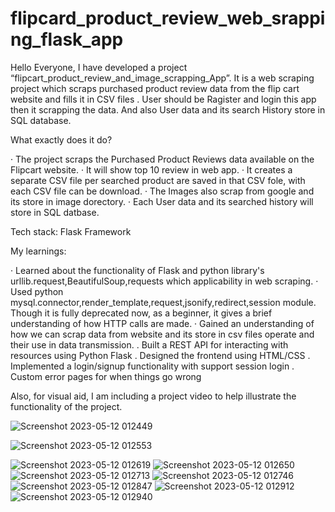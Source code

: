 # flipcard_product_review_web_srapping_flask_app
Hello Everyone,
I have developed a project “flipcart_product_review_and_image_scrapping_App”. It is a web scraping project which scraps purchased product review data from the flip cart website and fills it in CSV files . User should be Ragister and login this app then it scrapping the data. And also User data and its search History store in SQL database.

What exactly does it do?

· The project scraps the Purchased Product Reviews data available on the Flipcart website.
· It will show top 10 review in web app.
· It creates a separate CSV file per searched product are saved in that CSV fole, with each CSV file can be download.
· The Images also scrap from google and its store in image dorectory.
· Each User data and its searched history will store in SQL datbase.

Tech stack: Flask Framework

My learnings:

· Learned about the functionality of Flask and python library's urllib.request,BeautifulSoup,requests which applicability in web scraping.
· Used python mysql.connector,render_template,request,jsonify,redirect,session module. Though it is fully deprecated now, as a beginner, it gives a brief understanding of how HTTP calls are made.
· Gained an understanding of how we can scrap data from website and its store in csv files operate and their use in data transmission.
. Built a REST API for interacting with resources using Python Flask
. Designed the frontend using HTML/CSS
. Implemented a login/signup functionality with support session login
. Custom error pages for when things go wrong

Also, for visual aid, I am including a project video to help illustrate the functionality of the project.

![Screenshot 2023-05-12 012449](https://github.com/kishan42/flipcard_product_review_web_srapping_flask_app/assets/87411436/7f29771b-78ba-40c6-a39b-4f41b1c05323)

![Screenshot 2023-05-12 012553](https://github.com/kishan42/flipcard_product_review_web_srapping_flask_app/assets/87411436/e02bb585-a212-46cd-af03-ea2eb1eca0f2)

![Screenshot 2023-05-12 012619](https://github.com/kishan42/flipcard_product_review_web_srapping_flask_app/assets/87411436/84b68a99-cae3-4126-aa3f-6f54dbfa9ee3)
![Screenshot 2023-05-12 012650](https://github.com/kishan42/flipcard_product_review_web_srapping_flask_app/assets/87411436/df049461-81c9-4970-ab68-96cb34a18f11)
![Screenshot 2023-05-12 012713](https://github.com/kishan42/flipcard_product_review_web_srapping_flask_app/assets/87411436/8db3715b-4e2f-4a37-af9e-a519bcf02f6d)
![Screenshot 2023-05-12 012746](https://github.com/kishan42/flipcard_product_review_web_srapping_flask_app/assets/87411436/1c18e4d3-ce83-4a7a-b958-092e10d09733)
![Screenshot 2023-05-12 012847](https://github.com/kishan42/flipcard_product_review_web_srapping_flask_app/assets/87411436/2cc2635e-eeb2-42a0-b950-f5e1313ddc32)
![Screenshot 2023-05-12 012912](https://github.com/kishan42/flipcard_product_review_web_srapping_flask_app/assets/87411436/ed330e93-bbdd-40be-bfc7-0c167e533971)
![Screenshot 2023-05-12 012940](https://github.com/kishan42/flipcard_product_review_web_srapping_flask_app/assets/87411436/3f066d2e-103a-42ff-9216-c4ca32e99a4e)



